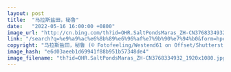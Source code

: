 ```yaml
---
layout: post
title:  "马拉斯盐田，秘鲁"
date:   "2022-05-16 16:00:00 +0800"
image_url: "http://cn.bing.com/th?id=OHR.SaltPondsMaras_ZH-CN3768334932_1920x1080.jpg&rf=LaDigue_1920x1080.jpg&pid=hp"
link: "/search?q=%e9%a9%ac%e6%8b%89%e6%96%af%e7%9b%90%e7%94%b0&form=hpcapt&mkt=zh-cn"
copyright: "马拉斯盐田，秘鲁 (© Fotofeeling/Westend61 on Offset/Shutterstock)"
image_hash: "e6d03aeeb1d69941f88b951b57348de4"
image_filename: "th?id=OHR.SaltPondsMaras_ZH-CN3768334932_1920x1080.jpg&rf=LaDigue_1920x1080.jpg&pid=hp"
---
```

